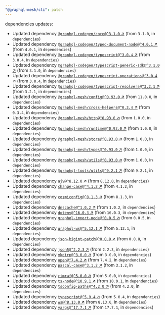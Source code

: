 ```yaml
---
"@graphql-mesh/cli": patch
---
```

dependencies updates:
  - Updated dependency [`@graphql-codegen/core@^3.1.0` ↗︎](https://www.npmjs.com/package/@graphql-codegen/core/v/3.1.0) (from `3.1.0`, in `dependencies`)
  - Updated dependency [`@graphql-codegen/typed-document-node@^4.0.1` ↗︎](https://www.npmjs.com/package/@graphql-codegen/typed-document-node/v/4.0.1) (from `4.0.1`, in `dependencies`)
  - Updated dependency [`@graphql-codegen/typescript@^3.0.4` ↗︎](https://www.npmjs.com/package/@graphql-codegen/typescript/v/3.0.4) (from `3.0.4`, in `dependencies`)
  - Updated dependency [`@graphql-codegen/typescript-generic-sdk@^3.1.0` ↗︎](https://www.npmjs.com/package/@graphql-codegen/typescript-generic-sdk/v/3.1.0) (from `3.1.0`, in `dependencies`)
  - Updated dependency [`@graphql-codegen/typescript-operations@^3.0.4` ↗︎](https://www.npmjs.com/package/@graphql-codegen/typescript-operations/v/3.0.4) (from `3.0.4`, in `dependencies`)
  - Updated dependency [`@graphql-codegen/typescript-resolvers@^3.2.1` ↗︎](https://www.npmjs.com/package/@graphql-codegen/typescript-resolvers/v/3.2.1) (from `3.2.1`, in `dependencies`)
  - Updated dependency [`@graphql-mesh/config@^0.93.0` ↗︎](https://www.npmjs.com/package/@graphql-mesh/config/v/0.93.0) (from `11.0.0`, in `dependencies`)
  - Updated dependency [`@graphql-mesh/cross-helpers@^0.3.4` ↗︎](https://www.npmjs.com/package/@graphql-mesh/cross-helpers/v/0.3.4) (from `0.3.4`, in `dependencies`)
  - Updated dependency [`@graphql-mesh/http@^0.93.0` ↗︎](https://www.npmjs.com/package/@graphql-mesh/http/v/0.93.0) (from `1.0.0`, in `dependencies`)
  - Updated dependency [`@graphql-mesh/runtime@^0.93.0` ↗︎](https://www.npmjs.com/package/@graphql-mesh/runtime/v/0.93.0) (from `1.0.0`, in `dependencies`)
  - Updated dependency [`@graphql-mesh/store@^0.93.0` ↗︎](https://www.npmjs.com/package/@graphql-mesh/store/v/0.93.0) (from `1.0.0`, in `dependencies`)
  - Updated dependency [`@graphql-mesh/types@^0.93.0` ↗︎](https://www.npmjs.com/package/@graphql-mesh/types/v/0.93.0) (from `1.0.0`, in `dependencies`)
  - Updated dependency [`@graphql-mesh/utils@^0.93.0` ↗︎](https://www.npmjs.com/package/@graphql-mesh/utils/v/0.93.0) (from `1.0.0`, in `dependencies`)
  - Updated dependency [`@graphql-tools/utils@^9.2.1` ↗︎](https://www.npmjs.com/package/@graphql-tools/utils/v/9.2.1) (from `9.2.1`, in `dependencies`)
  - Updated dependency [`ajv@^8.12.0` ↗︎](https://www.npmjs.com/package/ajv/v/8.12.0) (from `8.12.0`, in `dependencies`)
  - Updated dependency [`change-case@^4.1.2` ↗︎](https://www.npmjs.com/package/change-case/v/4.1.2) (from `4.1.2`, in `dependencies`)
  - Updated dependency [`cosmiconfig@^8.1.3` ↗︎](https://www.npmjs.com/package/cosmiconfig/v/8.1.3) (from `8.1.3`, in `dependencies`)
  - Updated dependency [`dnscache@^1.0.2` ↗︎](https://www.npmjs.com/package/dnscache/v/1.0.2) (from `1.0.2`, in `dependencies`)
  - Updated dependency [`dotenv@^16.0.3` ↗︎](https://www.npmjs.com/package/dotenv/v/16.0.3) (from `16.0.3`, in `dependencies`)
  - Updated dependency [`graphql-import-node@^0.0.5` ↗︎](https://www.npmjs.com/package/graphql-import-node/v/0.0.5) (from `0.0.5`, in `dependencies`)
  - Updated dependency [`graphql-ws@^5.12.1` ↗︎](https://www.npmjs.com/package/graphql-ws/v/5.12.1) (from `5.12.1`, in `dependencies`)
  - Updated dependency [`json-bigint-patch@^0.0.8` ↗︎](https://www.npmjs.com/package/json-bigint-patch/v/0.0.8) (from `0.0.8`, in `dependencies`)
  - Updated dependency [`json5@^2.2.3` ↗︎](https://www.npmjs.com/package/json5/v/2.2.3) (from `2.2.3`, in `dependencies`)
  - Updated dependency [`mkdirp@^3.0.0` ↗︎](https://www.npmjs.com/package/mkdirp/v/3.0.0) (from `3.0.0`, in `dependencies`)
  - Updated dependency [`open@^7.4.2` ↗︎](https://www.npmjs.com/package/open/v/7.4.2) (from `7.4.2`, in `dependencies`)
  - Updated dependency [`pascal-case@^3.1.2` ↗︎](https://www.npmjs.com/package/pascal-case/v/3.1.2) (from `3.1.2`, in `dependencies`)
  - Updated dependency [`rimraf@^5.0.0` ↗︎](https://www.npmjs.com/package/rimraf/v/5.0.0) (from `5.0.0`, in `dependencies`)
  - Updated dependency [`ts-node@^10.9.1` ↗︎](https://www.npmjs.com/package/ts-node/v/10.9.1) (from `10.9.1`, in `dependencies`)
  - Updated dependency [`tsconfig-paths@^4.2.0` ↗︎](https://www.npmjs.com/package/tsconfig-paths/v/4.2.0) (from `4.2.0`, in `dependencies`)
  - Updated dependency [`typescript@^5.0.4` ↗︎](https://www.npmjs.com/package/typescript/v/5.0.4) (from `5.0.4`, in `dependencies`)
  - Updated dependency [`ws@^8.13.0` ↗︎](https://www.npmjs.com/package/ws/v/8.13.0) (from `8.13.0`, in `dependencies`)
  - Updated dependency [`yargs@^17.7.1` ↗︎](https://www.npmjs.com/package/yargs/v/17.7.1) (from `17.7.1`, in `dependencies`)
